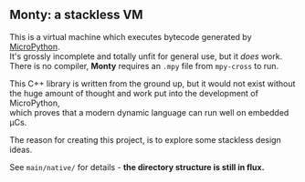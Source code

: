 ## Monty: a stackless VM

This is a virtual machine which executes bytecode generated by [MicroPython][MPY].  
It's grossly incomplete and totally unfit for general use, but it _does_ work.  
There is no compiler, **Monty** requires an `.mpy` file from `mpy-cross` to run.  

This C++ library is written from the ground up, but it would not exist without  
the huge amount of thought and work put into the development of MicroPython,  
which proves that a modern dynamic language can run well on embedded µCs.

The reason for creating this project, is to explore some stackless design ideas.

See `main/native/` for details - **the directory structure is still in flux.**

[MPY]: https://micropython.org/
